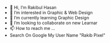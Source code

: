 - 👋 Hi, I’m Rakibul Hasan
- 👀 I’m interested in Graphic & Web Design
- 🌱 I’m currently learning Graphic Design
- 💞️ I’m looking to collaborate on new Learnar
- 📫 How to reach me ...
- Search On Google My User Name "Rakib Pixel"

